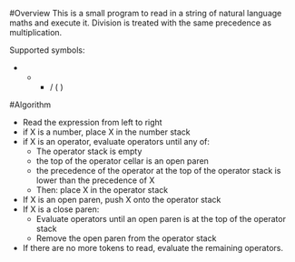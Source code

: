 #Overview
This is a small program to read in a string of natural language maths and execute it.
Division is treated with the same precedence as multiplication.

Supported symbols:
+   -   *   /   (   )

#Algorithm
 - Read the expression from left to right
 - if X is a number, place X in the number stack
 - if X is an operator, evaluate operators until any of:
   - The operator stack is empty
   - the top of the operator cellar is an open paren
   - the precedence of the operator at the top of the operator stack is lower than the precedence of X
   - Then: place X in the operator stack
 - If X is an open paren, push X onto the operator stack
 - If X is a close paren:
   - Evaluate operators until an open paren is at the top of the operator stack
   - Remove the open paren from the operator stack
 - If there are no more tokens to read, evaluate the remaining operators.
